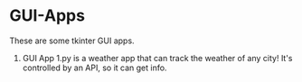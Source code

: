 # GUI-Apps
These are some tkinter GUI apps.

1. GUI App 1.py is a weather app that can track the weather of any city! It's controlled by an API, so it can get info.
